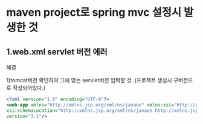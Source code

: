 # maven project로 spring mvc 설정시 발생한 것





## 1.web.xml servlet 버전 에러

해결

1)tomcat버전 확인하여 그에 맞는 servlet버전 입력할 것. (프로젝트 생성시 구버전으로 작성되어있다.)

```xml
<?xml version="1.0" encoding="UTF-8"?>
<web-app xmlns="http://xmlns.jcp.org/xml/ns/javaee" xmlns:xsi="http://www.w3.org/2001/XMLSchema-instance"
xsi:schemaLocation="http://xmlns.jcp.org/xml/ns/javaee http://xmlns.jcp.org/xml/ns/javaee/web-app_3_1.xsd"
version="3.1"/>
```


